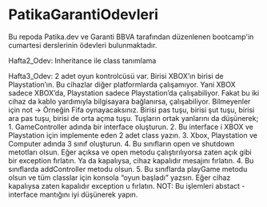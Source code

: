 # PatikaGarantiOdevleri

Bu repoda Patika.dev ve Garanti BBVA tarafından düzenlenen bootcamp'in cumartesi derslerinin ödevleri bulunmaktadır.

Hafta2_Odev: Inheritance ile class tanımlama 

Hafta3_Odev: 2 adet oyun kontrolcüsü var. Birisi XBOX’ın birisi de Playstation’ın. Bu cihazlar diğer platformlarda çalışamıyor. Yani XBOX sadece XBOX’da,                 Playstation sadece Playstation’da çalışabiliyor. Fakat bu iki cihaz da kablo yardımıyla bilgisayara bağlanırsa, çalışabiliyor. Bilmeyenler için              not -> Örneğin Fifa oynayacaksınız. Birisi pas tuşu, birisi şut tuşu, birisi ara pas tuşu, birisi de orta açma tuşu.
  Tuşların ortak yanlarını da düşünerek;
    1. GameController adında bir interface oluşturun.
    2. Bu interface i XBOX ve Playstation için implemente eden 2 adet class yazın.
    3. Xbox, Playstation ve Computer adında 3 sınıf oluşturun.
    4. Bu sınıfların open ve shutdown metotları olsun. Eğer açıksa ve open metodu çalıştırılıyorsa zaten açık gibi bir exception fırlatın. Ya da kapalıysa, cihaz kapalıdır mesajını fırlatın.
    4. Bu sınıflarda addController metodu olsun.
    5. Bu sınıflarda playGame metodu olsun ve tüm classlar için konsola “oyun başladı” yazsın.
    Eğer cihaz kapalıysa zaten kapalıdır exception u fırlatın.
    NOT: Bu işlemleri abstact - interface mantığını iyi düşünerek yapın.
